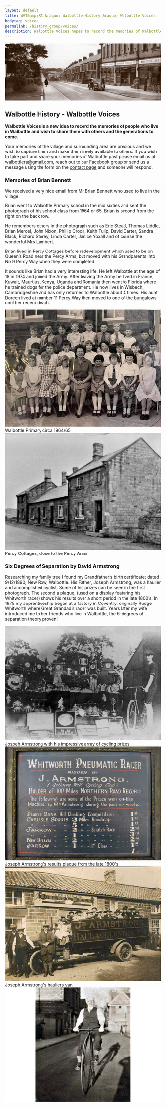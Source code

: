 ```yaml
---
layout: default
title: WVT&amp;RA &raquo; Walbottle History &raquo; Walbottle Voices
bodytag: voices
permalink: /history_group/voices/
description: Walbottle Voices hopes to record the memories of Walbottle residents past and present who wish to share them with others and generations to come. Please contact us of you would like to share your memories.
---
```

<div class="container-fluid">
	<div class="row">
		<div class="mastImg">
			<img src="/assets/images/masthead-voices.jpg" class="img-responsive" alt="image of the Co-Op building on Hawthorn Terrace, Walbottle"/>
		</div>
	</div>
</div>
<div class="container-fluid historyBG"> <!-- container-fluid -->
	<div class="row"> <!-- row -->
		<div class="col-sm-1 col-xs-0"></div>
		<div class="col-sm-10 col-xs-12 mainPanel">
			<div class="row"> <!-- row -->
				<div class="col-xs-12">
					<h2>Walbottle History - Walbottle Voices</h2>
				</div>
				<div class="col-xs-12">
					<p><strong>Walbottle Voices is a new idea to record the memories of people who live in Walbottle and wish to share them with others and the generations to come.</strong></p>
					<p>Your memories of the village and surrounding area are precious and we wish to capture them and make them freely available to others. If you wish to take part and share your memories of Walbottle past please email us at <a href="mailto:walbottlera@gmail.com" title="email Walbottle Village Tenants &amp; Residents Association">walbottlera@gmail.com</a>, reach out to our <a href="https://www.facebook.com/groups/247285659849433" title="visit our Facebook group in a new window" target="_blank" accesskey="f">Facebook group</a> or send us a message using the form on the <a href="contact_wvrta.html" title="visit the contact page" target="_self">contact page</a> and someone will respond.</p>
					<h3>Memories of Brian Bennett</h3>
					<p>We received a very nice email from Mr Brian Bennett who used to live in the village.</p>
					<p>Brian went to Walbottle Primary school in the mid sixties and sent the photograph of his school class from 1964 or 65. Brian is second from the right on the back row.</p>
					<p>He remembers others in the photograph such as Eric Stead, Thomas Liddle, Brian Mercel, John Nixon, Phillip Crook, Keith Tulip, David Carter, Sandra Black, Richard Storey, Linda Carter, Janice Yoxall and of course the wonderful Mrs Lambert.</p>
					<p>Brian lived in Percy Cottages before redevelopment which used to be on Queen’s Road near the Percy Arms, but moved with his Grandparents into No 9 Percy Way when they were completed.</p>
					<p>It sounds like Brian had a very interesting life. He left Walbottle at the age of 18 in 1974 and joined the Army. After leaving the Army he lived in France, Kuwait, Maurtius, Kenya, Uganda and Romania then went to Florida where he trained dogs for the police department. He now lives in Wisbech, Cambridgeshire and has only returned to Walbottle about 4 times. His aunt Doreen lived at number 11 Percy Way then moved to one of the bungalows until her recent death.</p>
				</div>
				<div class="col-lg-6 col-md-6 col-sm-6 col-xs-12">
			  		<img src="/assets/images/walbottle-primary.jpg" class="img-responsive" alt="Walbottle Primary circa 1964/65"/>
					<caption>Walbottle Primary circa 1964/65</caption>
		  		</div>
				<div class="col-lg-6 col-md-6 col-sm-6 col-xs-12">
			  		<img src="/assets/images/percy-cottages.jpg" class="img-responsive" alt="Percy Cottages, close to the Percy Arms"/>
					<caption>Percy Cottages, close to the Percy Arms</caption>
		  		</div>
				<div class="col-lg-12 col-md-12 col-sm-12 col-xs-12">
			  		<h3>Six Degrees of Separation by David Armstrong</h3>
					<p>Researching my family tree I found my Grandfather’s birth certificate; dated 9/12/1890, New Row, Walbottle. His Father, Joseph Armstrong, was a haulier and accomplished cyclist. Some of his prizes can be seen in the first photograph. The second a plaque, (used on a display featuring his Whitworth racer) shows his results over a short period in the late 1800’s. In 1975 my apprenticeship began at a factory in Coventry, originally Rudge Whitworth where Great Grandad’s racer was built. Years later my wife introduced me to her friends who live in Walbottle, the 6-degrees of separation theory proven!</p>
				</div>						
				<div class="col-lg-6 col-md-6 col-sm-6 col-xs-12">
			  		<img src="/assets/images/armstrong-01.jpg" class="img-responsive" alt="image of Jospeh Armstrong with his impressive array of cycling prizes"/>
					<caption>Jospeh Armstrong with his impressive array of cycling prizes</caption>
				</div>
				<div class="col-lg-6 col-md-6 col-sm-6 col-xs-12">
			  		<img src="/assets/images/armstrong-02.jpg" class="img-responsive" alt="Joseph Armstrong's results plaque from the late 1800's"/>
					<caption>Joseph Armstrong's results plaque from the late 1800's</caption>
		  		</div>
				<div class="col-lg-6 col-md-6 col-sm-6 col-xs-12">
			  		<img src="/assets/images/armstrong-03.jpg" class="img-responsive" alt="Joseph Armstrong's hauliers van"/>
					<caption>Joseph Armstrong's hauliers van</caption>
		  		</div>
				<div class="col-lg-6 col-md-6 col-sm-6 col-xs-12">
			  		<img src="/assets/images/armstrong-04.jpg" class="img-responsive" alt="Joseph Armstrong riding a penny farthing bicycle"/>
		  		</div>
			</div> <!-- /row -->
		</div> <!-- /mainPanel -->
		<div class="col-sm-1 col-xs-0"></div>
	</div> <!-- /row -->
</div> <!-- /container-fluid -->
